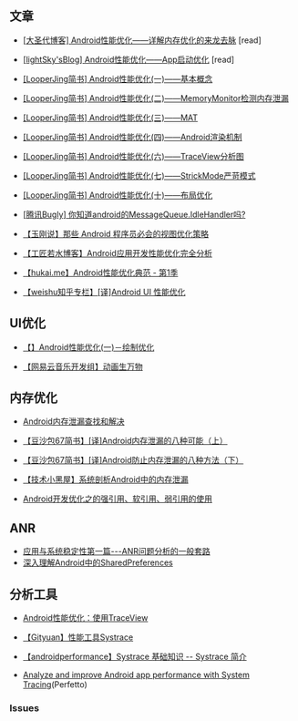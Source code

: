 ## 文章

* [[大圣代博客] Android性能优化——详解内存优化的来龙去脉](http://blog.csdn.net/qq_23191031/article/details/63685756) [read]
* [[lightSky'sBlog] Android性能优化——App启动优化](http://www.lightskystreet.com/2016/10/15/android-optimize-start/) [read]

* [[LooperJing简书] Android性能优化(一)——基本概念](https://www.jianshu.com/p/c0e5c13d5ecb)
* [[LooperJing简书] Android性能优化(二)——MemoryMonitor检测内存泄漏](https://www.jianshu.com/p/ef9081050f5c)
* [[LooperJing简书] Android性能优化(三)——MAT](https://www.jianshu.com/p/2d47d1cf5ccf)
* [[LooperJing简书] Android性能优化(四)——Android渲染机制](https://www.jianshu.com/p/9ac245657127)
* [[LooperJing简书] Android性能优化(六)——TraceView分析图](https://www.jianshu.com/p/388c693c1b58)
* [[LooperJing简书] Android性能优化(七)——StrickMode严苛模式](https://www.jianshu.com/p/2ebc9363ea16)
* [[LooperJing简书] Android性能优化(十)——布局优化](https://www.jianshu.com/p/c0e0cca14162)

* [[腾讯Bugly] 你知道android的MessageQueue.IdleHandler吗?](https://zhuanlan.zhihu.com/p/30601168)

* [【玉刚说】那些 Android 程序员必会的视图优化策略](https://mp.weixin.qq.com/s/ep-Assy2j_EOUW8uWUQfSQ)


* [【工匠若水博客】Android应用开发性能优化完全分析](https://blog.csdn.net/yanbober/article/details/48394201)

* [【hukai.me】Android性能优化典范 - 第1季](http://hukai.me/android-performance-patterns/)

* [【weishu知乎专栏】[译]Android UI 性能优化](https://zhuanlan.zhihu.com/p/27065828)

## UI优化
* [【】Android性能优化(一)－绘制优化](http://czhzero.com/2017/02/07/performance-optimization-1/)

* [【网易云音乐开发组】动画生万物](https://www.zhihu.com/people/cloudmuisc/posts)


## 内存优化
* [Android内存泄漏查找和解决](https://blog.csdn.net/xyq046463/article/details/51769728)
* [【豆沙包67简书】[译]Android内存泄漏的八种可能（上）](https://www.jianshu.com/p/ac00e370f83d)
* [【豆沙包67简书】[译]Android防止内存泄漏的八种方法（下）](https://www.jianshu.com/p/c5ac51d804fa)
* [【技术小黑屋】系统剖析Android中的内存泄漏](https://droidyue.com/blog/2016/11/23/memory-leaks-in-android/)

* [Android开发优化之的强引用、软引用、弱引用的使用](https://www.jianshu.com/p/8488079a939b)

## ANR
* [应用与系统稳定性第一篇---ANR问题分析的一般套路](https://www.jianshu.com/p/18f16aba79dd)
* [深入理解Android中的SharedPreferences](https://blog.csdn.net/u012619640/article/details/50940074)

## 分析工具
* [Android性能优化：使用TraceView](http://blog.csdn.net/u011240877/article/details/54347396)

* [【Gityuan】性能工具Systrace](http://gityuan.com/2016/01/17/systrace/)

* [【androidperformance】Systrace 基础知识 -- Systrace 简介](https://www.androidperformance.com/2019/05/28/Android-Systrace-About/)

* [Analyze and improve Android app performance with System Tracing](https://proandroiddev.com/analyze-and-improve-android-app-performance-with-system-tracing-badb278f995a)(Perfetto)

### Issues
#####
